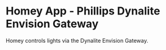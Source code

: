 # Homey App - Phillips Dynalite Envision Gateway

Homey controls lights via the Dynalite Envision Gateway.
